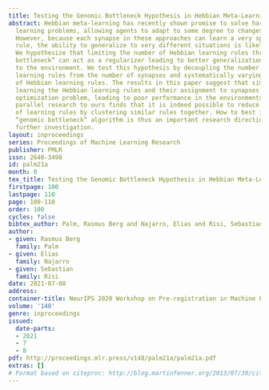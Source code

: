 ```yaml
---
title: Testing the Genomic Bottleneck Hypothesis in Hebbian Meta-Learning
abstract: Hebbian meta-learning has recently shown promise to solve hard reinforcement
  learning problems, allowing agents to adapt to some degree to changes in the environment.
  However, because each synapse in these approaches can learn a very specific learning
  rule, the ability to generalize to very different situations is likely reduced.
  We hypothesize that limiting the number of Hebbian learning rules through a “genomic
  bottleneck” can act as a regularizer leading to better generalization across changes
  to the environment. We test this hypothesis by decoupling the number of Hebbian
  learning rules from the number of synapses and systematically varying the number
  of Hebbian learning rules. The results in this paper suggest that simultaneously
  learning the Hebbian learning rules and their assignment to synapses is a difficult
  optimization problem, leading to poor performance in the environments tested. However,
  parallel research to ours finds that it is indeed possible to reduce the number
  of learning rules by clustering similar rules together. How to best implement a
  “genomic bottleneck” algorithm is thus an important research direction that warrants
  further investigation.
layout: inproceedings
series: Proceedings of Machine Learning Research
publisher: PMLR
issn: 2640-3498
id: palm21a
month: 0
tex_title: Testing the Genomic Bottleneck Hypothesis in Hebbian Meta-Learning
firstpage: 100
lastpage: 110
page: 100-110
order: 100
cycles: false
bibtex_author: Palm, Rasmus Berg and Najarro, Elias and Risi, Sebastian
author:
- given: Rasmus Berg
  family: Palm
- given: Elias
  family: Najarro
- given: Sebastian
  family: Risi
date: 2021-07-08
address:
container-title: NeurIPS 2020 Workshop on Pre-registration in Machine Learning
volume: '148'
genre: inproceedings
issued:
  date-parts:
  - 2021
  - 7
  - 8
pdf: http://proceedings.mlr.press/v148/palm21a/palm21a.pdf
extras: []
# Format based on citeproc: http://blog.martinfenner.org/2013/07/30/citeproc-yaml-for-bibliographies/
---
```

